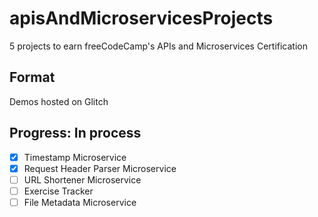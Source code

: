 # apisAndMicroservicesProjects
5 projects to earn freeCodeCamp's APIs and Microservices Certification

## Format
Demos hosted on Glitch

## Progress: In process
- [x] Timestamp Microservice
- [x] Request Header Parser Microservice
- [ ] URL Shortener Microservice
- [ ] Exercise Tracker
- [ ] File Metadata Microservice
